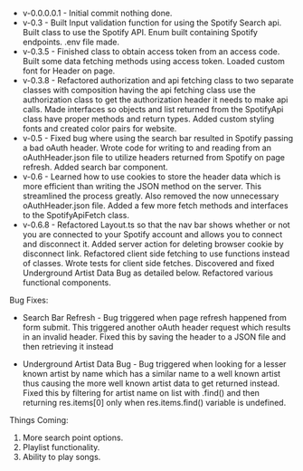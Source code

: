 - v-0.0.0.0.1 - Initial commit nothing done.
- v-0.3 - Built Input validation function for using the Spotify Search api. Built class to use the Spotify API. Enum built containing Spotify endpoints. .env file made.
- v-0.3.5 - Finished class to obtain access token from an access code. Built some data fetching methods using access token. Loaded custom font for Header on page. 
- v-0.3.8 - Refactored authorization and api fetching class to two separate classes with composition having the api fetching class use the authorization class to get the authorization header it needs to make api calls. Made interfaces so objects and list returned from the SpotifyApi class have proper methods and return types. Added custom styling fonts and created color pairs for website. 
- v-0.5 - Fixed bug where using the search bar resulted in Spotify passing a bad oAuth header. Wrote code for writing to and reading from an oAuthHeader.json file to utilize headers returned from Spotify on page refresh. Added search bar component. 
- v-0.6 - Learned how to use cookies to store the header data which is more efficient than writing the JSON method on the server. This streamlined the process greatly. Also removed the now unnecessary oAuthHeader.json file. Added a few more fetch methods and interfaces to the SpotifyApiFetch class.
- v-0.6.8 - Refactored Layout.ts so that the nav bar shows whether or not you are connected to your Spotify account and allows you to connect and disconnect it. Added server action for deleting browser cookie by disconnect link. Refactored client side fetching to use functions instead of classes. Wrote tests for client side fetches. Discovered and fixed Underground Artist Data Bug as detailed below. Refactored various functional components.



Bug Fixes:
- Search Bar Refresh - Bug triggered when page refresh happened from form submit. This triggered another oAuth header request which results in an invalid header. Fixed this by saving the header to a JSON file and then retrieving it instead

- Underground Artist Data Bug - Bug triggered when looking for a lesser known artist by name which has a similar name to a well known artist thus causing the more well known artist data to get returned instead. Fixed this by filtering for artist name on list with .find() and then returning res.items[0] only when res.items.find() variable is undefined.


Things Coming:
1. More search point options.
2. Playlist functionality.
3. Ability to play songs.


